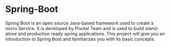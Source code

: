 # Spring-Boot
Spring Boot is an open source Java-based framework used to create a micro Service. It is developed by Pivotal Team and is used to build stand-alone and production ready spring applications. This project will give you an introduction to Spring Boot and familiarizes you with its basic concepts.
